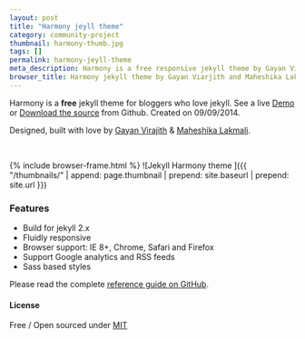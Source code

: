 ```yaml
---
layout: post
title: "Harmony jeyll theme"
category: community-project
thumbnail: harmony-thumb.jpg
tags: []
permalink: harmony-jeyll-theme
meta_description: Harmony is a free responsive jekyll theme by Gayan Virajith and Maheshika Lakmali. Sourced on Github -  https://github.com/gayanvirajith/harmony
browser_title: Harmony jekyll theme by Gayan Viarjith and Maheshika Lakmali
---
```


Harmony is a **free** jekyll theme for bloggers who love jekyll. 
See a live [Demo][demo] or [Download the source][download] from Github.
Created on 09/09/2014.

<!--more-->

Designed, built with love by [Gayan Virajith](http://gayan.me "Gayan Virajith (Web developer)") & [Maheshika Lakmali](http://maheshikalakmali.github.io "Maheshika Lakmali (Graphic designer)").

<br/>

{% include browser-frame.html %}
<span class="project-img-wrap">
![Jekyll Harmony theme ]({{ "/thumbnails/" | append: page.thumbnail | prepend: site.baseurl | prepend: site.url  }})
</span>

### Features

- Build for jekyll 2.x
- Fluidly responsive
- Browser support: IE 8+, Chrome, Safari and Firefox
- Support Google analytics and RSS feeds
- Sass based styles

Please read the complete [reference guide on GitHub][download].

#### License

Free / Open sourced under [MIT][license]


[demo]: http://gayan.me/harmony
[download]: https://github.com/gayanvirajith/harmony
[license]: https://github.com/web-create/harmony/blob/master/LICENSE.md